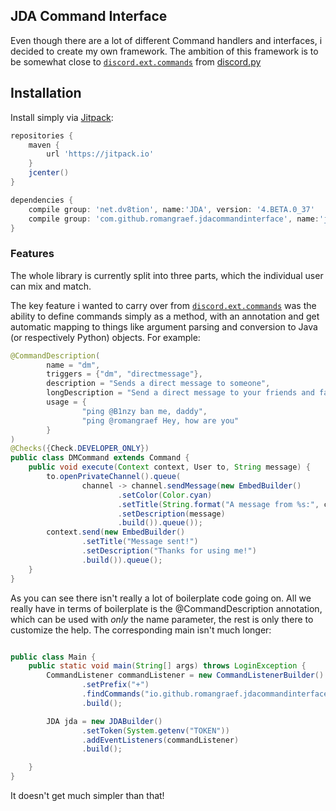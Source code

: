 ## JDA Command Interface

Even though there are a lot of different Command handlers and interfaces, i decided to create my own framework. The ambition of this framework is to be somewhat close to [`discord.ext.commands`][discordpyext] from [discord.py][discordpy]


## Installation
Install simply via [Jitpack][jitpack]: 
```groovy
repositories {
    maven {
        url 'https://jitpack.io'
    }
    jcenter()
}

dependencies {
    compile group: 'net.dv8tion', name:'JDA', version: '4.BETA.0_37'
    compile group: 'com.github.romangraef.jdacommandinterface', name:'jdacommandinterface-core', version: '1.0'
}
```


### Features
The whole library is currently split into three parts, which the individual user can mix and match.

The key feature i wanted to carry over from [`discord.ext.commands`][discordpyext] was the ability to define commands simply as a method, with an annotation and get automatic mapping to things like argument parsing and conversion to Java (or respectively Python) objects. For example: 

```java
@CommandDescription(
        name = "dm",
        triggers = {"dm", "directmessage"},
        description = "Sends a direct message to someone",
        longDescription = "Send a direct message to your friends and family! Please don't abuse!",
        usage = {
                "ping @B1nzy ban me, daddy",
                "ping @romangraef Hey, how are you"
        }
)
@Checks({Check.DEVELOPER_ONLY})
public class DMCommand extends Command {
    public void execute(Context context, User to, String message) {
        to.openPrivateChannel().queue(
                channel -> channel.sendMessage(new EmbedBuilder()
                        .setColor(Color.cyan)
                        .setTitle(String.format("A message from %s:", context.getAuthor().getName()))
                        .setDescription(message)
                        .build()).queue());
        context.send(new EmbedBuilder()
                .setTitle("Message sent!")
                .setDescription("Thanks for using me!")
                .build()).queue();
    }
}
```

As you can see there isn't really a lot of boilerplate code going on. All we really have in terms of boilerplate is the @CommandDescription annotation, which can be used with *only* the name parameter, the rest is only there to customize the help. The corresponding main isn't much longer:

```java

public class Main {
    public static void main(String[] args) throws LoginException {
        CommandListener commandListener = new CommandListenerBuilder()
                .setPrefix("+")
                .findCommands("io.github.romangraef.jdacommandinterface.examples.core.commands") // finds all commands in that package
                .build();

        JDA jda = new JDABuilder()
                .setToken(System.getenv("TOKEN"))
                .addEventListeners(commandListener)
                .build();

    }
}
```
It doesn't get much simpler than that!


[discordpy]: https://github.com/Rapptz/discord.py/
[discordpyext]: https://discordpy.readthedocs.io/en/latest/ext/commands/index.html
[jitpack]: https://jitpack.io
